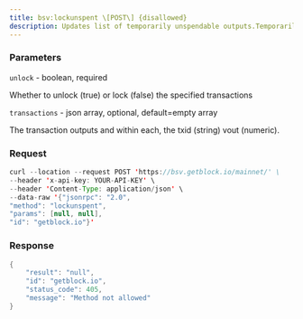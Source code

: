 ```yaml
---
title: bsv:lockunspent \[POST\] {disallowed}
description: Updates list of temporarily unspendable outputs.Temporarily lock (unlock=false) or unlock (unlock=true) specifiedtransaction outputs.If no transaction outputs are specified when unlocking then all currentlocked transaction outputs are unlocked.A locked transaction output will not be chosen by automatic coinselection, when spending bitcoins.Manually selected coins are automatically unlocked.Locks are stored in memory only. Nodes start with zero locked outputs,and the locked output list is always cleared (by virtue of process exit)when a node stops or fails.Also see the listunspent call
---
```


### Parameters


`unlock` - boolean, required

Whether to unlock (true) or lock (false) the specified transactions

`transactions` - json array, optional, default=empty array

The transaction outputs and within each, the txid (string) vout
(numeric).

### Request

``` java
curl --location --request POST 'https://bsv.getblock.io/mainnet/' \ 
--header 'x-api-key: YOUR-API-KEY' \ 
--header 'Content-Type: application/json' \ 
--data-raw '{"jsonrpc": "2.0",
"method": "lockunspent",
"params": [null, null],
"id": "getblock.io"}'
```

###  Response

``` java
{
    "result": "null",
    "id": "getblock.io",
    "status_code": 405,
    "message": "Method not allowed"
}
```

